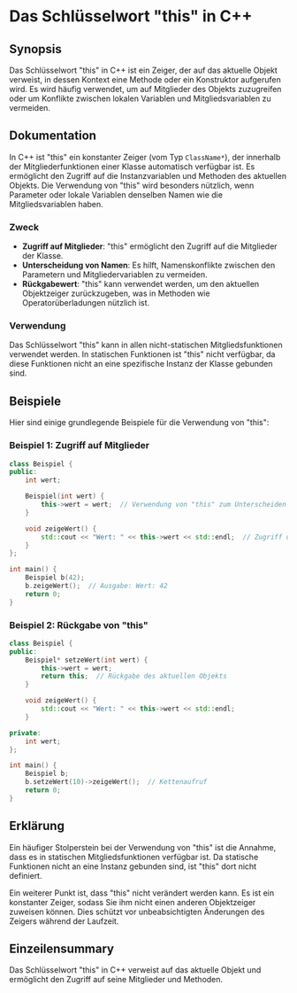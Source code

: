 <!--
Meta Description: # Das Schlüsselwort "this" in C++ ## Synopsis Das Schlüsselwort "this" in C++ ist ein Zeiger, der auf das aktuelle Objekt verweist, in dessen Kontext ...
Meta Keywords: wert, ist, der, auf, beispiel
-->

# Das Schlüsselwort "this" in C++

## Synopsis
Das Schlüsselwort "this" in C++ ist ein Zeiger, der auf das aktuelle Objekt verweist, in dessen Kontext eine Methode oder ein Konstruktor aufgerufen wird. Es wird häufig verwendet, um auf Mitglieder des Objekts zuzugreifen oder um Konflikte zwischen lokalen Variablen und Mitgliedsvariablen zu vermeiden.

## Dokumentation
In C++ ist "this" ein konstanter Zeiger (vom Typ `ClassName*`), der innerhalb der Mitgliederfunktionen einer Klasse automatisch verfügbar ist. Es ermöglicht den Zugriff auf die Instanzvariablen und Methoden des aktuellen Objekts. Die Verwendung von "this" wird besonders nützlich, wenn Parameter oder lokale Variablen denselben Namen wie die Mitgliedsvariablen haben. 

### Zweck
- **Zugriff auf Mitglieder**: "this" ermöglicht den Zugriff auf die Mitglieder der Klasse.
- **Unterscheidung von Namen**: Es hilft, Namenskonflikte zwischen den Parametern und Mitgliedervariablen zu vermeiden.
- **Rückgabewert**: "this" kann verwendet werden, um den aktuellen Objektzeiger zurückzugeben, was in Methoden wie Operatorüberladungen nützlich ist.

### Verwendung
Das Schlüsselwort "this" kann in allen nicht-statischen Mitgliedsfunktionen verwendet werden. In statischen Funktionen ist "this" nicht verfügbar, da diese Funktionen nicht an eine spezifische Instanz der Klasse gebunden sind.

## Beispiele
Hier sind einige grundlegende Beispiele für die Verwendung von "this":

### Beispiel 1: Zugriff auf Mitglieder
```cpp
class Beispiel {
public:
    int wert;

    Beispiel(int wert) {
        this->wert = wert;  // Verwendung von "this" zum Unterscheiden der Variablen
    }

    void zeigeWert() {
        std::cout << "Wert: " << this->wert << std::endl;  // Zugriff über "this"
    }
};

int main() {
    Beispiel b(42);
    b.zeigeWert();  // Ausgabe: Wert: 42
    return 0;
}
```

### Beispiel 2: Rückgabe von "this"
```cpp
class Beispiel {
public:
    Beispiel* setzeWert(int wert) {
        this->wert = wert;
        return this;  // Rückgabe des aktuellen Objekts
    }

    void zeigeWert() {
        std::cout << "Wert: " << this->wert << std::endl;
    }

private:
    int wert;
};

int main() {
    Beispiel b;
    b.setzeWert(10)->zeigeWert();  // Kettenaufruf
    return 0;
}
```

## Erklärung
Ein häufiger Stolperstein bei der Verwendung von "this" ist die Annahme, dass es in statischen Mitgliedsfunktionen verfügbar ist. Da statische Funktionen nicht an eine Instanz gebunden sind, ist "this" dort nicht definiert. 

Ein weiterer Punkt ist, dass "this" nicht verändert werden kann. Es ist ein konstanter Zeiger, sodass Sie ihm nicht einen anderen Objektzeiger zuweisen können. Dies schützt vor unbeabsichtigten Änderungen des Zeigers während der Laufzeit.

## Einzeilensummary
Das Schlüsselwort "this" in C++ verweist auf das aktuelle Objekt und ermöglicht den Zugriff auf seine Mitglieder und Methoden.